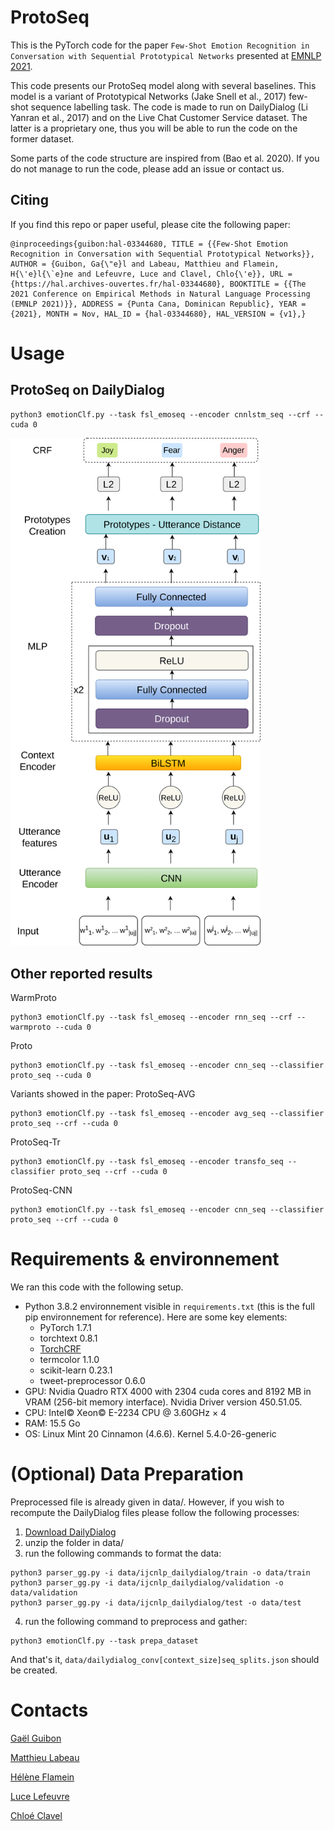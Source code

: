 # ProtoSeq
This is the PyTorch code for the paper `Few-Shot Emotion Recognition in Conversation with Sequential Prototypical Networks` presented at [EMNLP 2021](https://2021.emnlp.org/).

This code presents our ProtoSeq model along with several baselines. This model is a variant of Prototypical Networks (Jake Snell et al., 2017) few-shot sequence labelling task. The code is made to run on DailyDialog (Li Yanran et al., 2017) and on the Live Chat Customer Service dataset. The latter is a proprietary one, thus you will be able to run the code on the former dataset.

Some parts of the code structure are inspired from (Bao et al. 2020). If you do not manage to run the code, please add an issue or contact us.

## Citing
If you find this repo or paper useful, please cite the following paper:
```
@inproceedings{guibon:hal-03344680, TITLE = {{Few-Shot Emotion Recognition in Conversation with Sequential Prototypical Networks}}, AUTHOR = {Guibon, Ga{\"e}l and Labeau, Matthieu and Flamein, H{\'e}l{\`e}ne and Lefeuvre, Luce and Clavel, Chlo{\'e}}, URL = {https://hal.archives-ouvertes.fr/hal-03344680}, BOOKTITLE = {{The 2021 Conference on Empirical Methods in Natural Language Processing (EMNLP 2021)}}, ADDRESS = {Punta Cana, Dominican Republic}, YEAR = {2021}, MONTH = Nov, HAL_ID = {hal-03344680}, HAL_VERSION = {v1},}
```

# Usage

## ProtoSeq on DailyDialog

```
python3 emotionClf.py --task fsl_emoseq --encoder cnnlstm_seq --crf --cuda 0
```

<img src="protoseq.png" alt="ProtoSeq Architecture" width="400px"/>

## Other reported results

WarmProto
```
python3 emotionClf.py --task fsl_emoseq --encoder rnn_seq --crf --warmproto --cuda 0
```
Proto
```
python3 emotionClf.py --task fsl_emoseq --encoder cnn_seq --classifier proto_seq --cuda 0
```

Variants showed in the paper:
ProtoSeq-AVG
```
python3 emotionClf.py --task fsl_emoseq --encoder avg_seq --classifier proto_seq --crf --cuda 0
```

ProtoSeq-Tr
```
python3 emotionClf.py --task fsl_emoseq --encoder transfo_seq --classifier proto_seq --crf --cuda 0
```

ProtoSeq-CNN
```
python3 emotionClf.py --task fsl_emoseq --encoder cnn_seq --classifier proto_seq --crf --cuda 0
```

# Requirements & environnement
We ran this code with the following setup.
- Python 3.8.2 environnement visible in `requirements.txt` (this is the full pip environnement for reference). Here are some key elements:
    - PyTorch 1.7.1
    - torchtext 0.8.1
    - [TorchCRF](https://pypi.org/project/TorchCRF/)
    - termcolor 1.1.0
    - scikit-learn 0.23.1
    - tweet-preprocessor 0.6.0
- GPU: Nvidia Quadro RTX 4000 with 2304 cuda cores and 8192 MB in VRAM (256-bit memory interface). Nvidia Driver version 450.51.05.
- CPU: Intel© Xeon© E-2234 CPU @ 3.60GHz × 4
- RAM: 15.5 Go
- OS: Linux Mint 20 Cinnamon (4.6.6). Kernel 5.4.0-26-generic

# (Optional) Data Preparation
Preprocessed file is already given in data/. However, if you wish to recompute the DailyDialog files please follow the following processes:
1. [Download DailyDialog](http://yanran.li/dailydialog.html)
2. unzip the folder in data/
3. run the following commands to format the data: 
```
python3 parser_gg.py -i data/ijcnlp_dailydialog/train -o data/train 
python3 parser_gg.py -i data/ijcnlp_dailydialog/validation -o data/validation
python3 parser_gg.py -i data/ijcnlp_dailydialog/test -o data/test
```
4. run the following command to preprocess and gather:
```
python3 emotionClf.py --task prepa_dataset
```
And that's it, `data/dailydialog_conv[context_size]seq_splits.json` should be created.

# Contacts

[Gaël Guibon](https://gguibon.github.io/)

[Matthieu Labeau](https://www.telecom-paris.fr/matthieu-labeau?l=en)

[Hélène Flamein](https://fr.linkedin.com/in/h%C3%A9l%C3%A8ne-flamein)

[Luce Lefeuvre](https://fr.linkedin.com/in/luce-lefeuvre-b1753020)

[Chloé Clavel](https://clavel.wp.imt.fr/)



